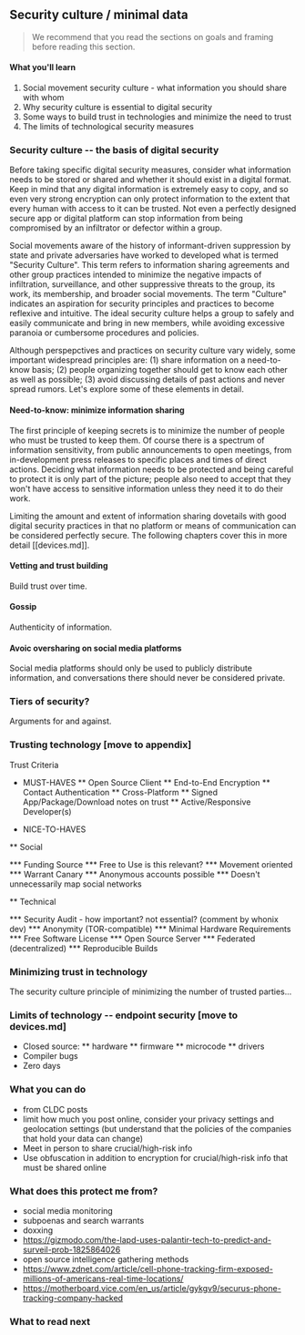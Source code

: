 ## Security culture / minimal data

> We recommend that you read the sections on goals and framing before reading this section.

#### What you'll learn

1. Social movement security culture - what information you should share with whom
2. Why security culture is essential to digital security
3. Some ways to build trust in technologies and minimize the need to trust
4. The limits of technological security measures

### Security culture -- the basis of digital security 

Before taking specific digital security measures, consider what information needs to be stored or shared and whether it should exist in a digital format.  Keep in mind that any digital information is extremely easy to copy, and so even very strong encryption can only protect information to the extent that every human with access to it can be trusted.  Not even a perfectly designed secure app or digital platform can stop information from being compromised by an infiltrator or defector within a group.

Social movements aware of the history of informant-driven suppression by state and private adversaries have worked to developed what is termed "Security Culture".  This term refers to information sharing agreements and other group practices intended to minimize the negative impacts of infiltration, surveillance, and other suppressive threats to the group, its work, its membership, and broader social movements.  The term "Culture" indicates an aspiration for security principles and practices to become reflexive and intuitive.  The ideal  security culture helps a group to safely and easily communicate and bring in new members, while avoiding excessive paranoia or cumbersome procedures and policies.

Although perspepctives and practices on security culture vary widely, some important widespread principles are: (1) share information on a need-to-know basis; (2) people organizing together should get to know each other as well as possible; (3) avoid discussing details of past actions and never spread rumors.  Let's explore some of these elements in detail.

#### Need-to-know: minimize information sharing

The first principle of keeping secrets is to minimize the number of people who must be trusted to keep them.  Of course there is a spectrum of information sensitivity, from public announcements to open meetings, from in-development press releases to specific places and times of direct actions.  Deciding what information needs to be protected and being careful to protect it is only part of the picture; people also need to accept that they won't have access to sensitive information unless they need it to do their work.

Limiting the amount and extent of information sharing dovetails with good digital security practices in that no platform or means of communication can be considered perfectly secure.  The following chapters cover this in more detail [[devices.md]].

#### Vetting and trust building

Build trust over time.

#### Gossip

Authenticity of information.

#### Avoic oversharing on social media platforms

Social media platforms should only be used to publicly distribute information, and conversations there should never be considered private.

### Tiers of security?

Arguments for and against.

### Trusting technology [move to appendix]

Trust Criteria

* MUST-HAVES
**  Open Source Client
**   End-to-End Encryption
**    Contact Authentication
**   Cross-Platform
**    Signed App/Package/Download
            notes on trust
**    Active/Responsive Developer(s)

* NICE-TO-HAVES

** Social

***    Funding Source
***    Free to Use
        is this relevant?
***    Movement oriented
***    Warrant Canary
***    Anonymous accounts possible
***    Doesn't unnecessarily map social networks

** Technical

***    Security Audit - how important?
        not essential? (comment by whonix dev)
***    Anonymity (TOR-compatible)
***    Minimal Hardware Requirements
***    Free Software License
***    Open Source Server
***    Federated (decentralized)
***    Reproducible Builds

### Minimizing trust in technology

The security culture principle of minimizing the number of trusted parties...

### Limits of technology -- endpoint security [move to devices.md]

* Closed source:
    ** hardware
    ** firmware
    ** microcode
    ** drivers
* Compiler bugs
* Zero days

### What you can do

* from CLDC posts
* limit how much you post online, consider your privacy settings and geolocation settings (but understand that the policies of the companies that hold your data can change)
* Meet in person to share crucial/high-risk info
* Use obfuscation in addition to encryption for crucial/high-risk info that must be shared online


### What does this protect me from? 

* social media monitoring
* subpoenas and search warrants
* doxxing
* https://gizmodo.com/the-lapd-uses-palantir-tech-to-predict-and-surveil-prob-1825864026
* open source intelligence gathering methods
* https://www.zdnet.com/article/cell-phone-tracking-firm-exposed-millions-of-americans-real-time-locations/
* https://motherboard.vice.com/en_us/article/gykgv9/securus-phone-tracking-company-hacked

### What to read next